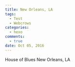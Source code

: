```yaml
---
title: New Orleans, LA
tags:
  - Test
  - Webcrows
categories:
  - hexo
comments:
  - true
date: Oct 05, 2016
---
```


House of Blues
New Orleans, LA
